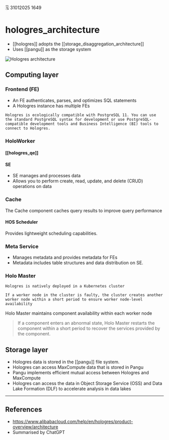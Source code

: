🗓️ 31012025 1649

# hologres_architecture

- [[hologres]] adopts the [[storage_disaggregation_architecture]] 
- Uses [[pangu]] as the storage system

![Hologres architecture](https://help-static-aliyun-doc.aliyuncs.com/assets/img/en-US/3403915561/p431174.png)


## Computing layer
    
### Frontend (FE)
- An FE authenticates, parses, and optimizes SQL statements
- A Hologres instance has multiple FEs

```ad-note
Hologres is ecologically compatible with PostgreSQL 11. You can use the standard PostgreSQL syntax for development or use PostgreSQL-compatible development tools and Business Intelligence (BI) tools to connect to Hologres.
```
        
### HoloWorker
#### [[hologres_qe]]
#### SE
- SE manages and processes data
- Allows you to perform create, read, update, and delete (CRUD) operations on data
### Cache
The Cache component caches query results to improve query performance

#### HOS Scheduler
Provides lightweight scheduling capabilities.

### Meta Service
- Manages metadata and provides metadata for FEs
- Metadata includes table structures and data distribution on SE.

### Holo Master

```ad-abstract
Hologres is natively deployed in a Kubernetes cluster
		
If a worker node in the cluster is faulty, the cluster creates another worker node within a short period to ensure worker node-level availability
```

Holo Master maintains component availability within each worker node
> If a component enters an abnormal state, Holo Master restarts the component within a short period to recover the services provided by the component.
        
## Storage layer
- Hologres data is stored in the [[pangu]] file system.
- Hologres can access MaxCompute data that is stored in Pangu
- Pangu implements efficient mutual access between Hologres and MaxCompute
- Hologres can access the data in Object Storage Service (OSS) and Data Lake Formation (DLF) to accelerate analysis in data lakes
        

---

## References
- https://www.alibabacloud.com/help/en/hologres/product-overview/architecture
- Summarised by ChatGPT